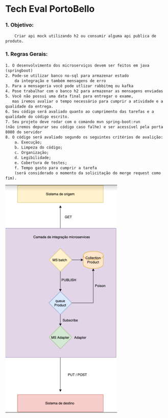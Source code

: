 
# Tech Eval PortoBello

### 1. Objetivo:
        Criar api mock utilizando h2 ou consumir alguma api publica de produto.
        
### 1. Regras Gerais:

   
    1. O desenvolvimento dos microserviços devem ser feitos em java (springboot)
    2. Pode-se utilizar banco no-sql para armazenar estado 
        da integração e também mensagens de erro
    3. Para a mensageria você pode utlizar rabbitmq ou kafka
    4. Pose trabalhar com o banco h2 para armazenar as mensagens enviadas
    5. Você não possui uma data final para entregar o exame, 
       mas iremos avaliar o tempo necessário para cumprir a atividade e a qualidade da entrega. 
    6. Seu código será avaliado quanto ao cumprimento das tarefas e a qualidade do código escrito.
    7. Seu projeto deve rodar com o comando mvn spring-boot:run 
    (não iremos depurar seu código caso falhe) e ser acessível pela porta 8080 do servidor
    8. O código será avaliado segundo os seguintes critérios de avalição:
        a. Execução;
        b. Limpeza do código;
        c. Organização;
        d. Legibilidade;
        e. Cobertura de testes;
        f. Tempo gasto para cumprir a tarefa 
        (será considerado o momento da solicitação do merge request como fim).
<img  width=350 heigth=80 src="imagens/fluxo.jpg" />
